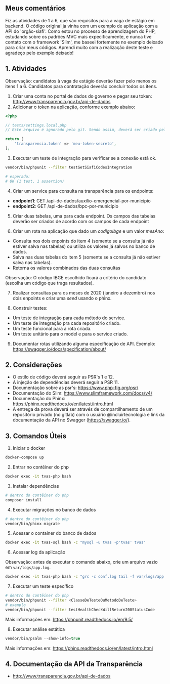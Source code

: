 ## Meus comentários

Fiz as atividades de 1 a 6, que são requisitos para a vaga de estágio em backend.
O código original ja vinha com um exemplo de aplicação com a API do 'orgão-siafi'. Como estou no processo de aprendizagem do PHP, estudando sobre os padrões MVC mais expecificamente, e nunca tive contato com o framework 'Slim', me baseei fortemente no exemplo deixado para criar meus códigos.
Aprendi muito com a realização deste teste e agradeço pelo exemplo deixado!


## 1. Atividades

Observação: candidatos à vaga de estágio deverão fazer pelo menos os itens 1 a 6. Candidatos para contratação deverão concluir todos os itens.

1. Criar uma conta no portal de dados do governo e pegar seu token: http://www.transparencia.gov.br/api-de-dados
2. Adicionar o token na aplicação, conforme exemplo abaixo:

```php
<?php

// tests/settings.local.php
// Este arquivo é ignorado pelo git. Sendo assim, deverá ser criado pelo candidato.

return [
    'transparencia.token' => 'meu-token-secreto',
];
```

3. Executar um teste de integração para verificar se a conexão está ok.

```sh
vendor/bin/phpunit --filter testGetSiafiCodesIntegration

# esperado:
# OK (1 test, 1 assertion)
```

4. Criar um service para consulta na transparência para os endpoints:

- **endpoint1**: GET /api-de-dados/auxilio-emergencial-por-municipio
- **endpoint2**: GET /api-de-dados/bpc-por-municipio

5. Criar duas tabelas, uma para cada endpoint. Os campos das tabelas deverão ser criados de acordo com os campos de cada endpoint

6. Criar um rota na aplicação que dado um *codigoIbge* e um valor *mesAno*:

- Consulta nos dois enpoints do item 4 (somente se a consulta já não estiver salva nas tabelas) ou utiliza os valores já salvos no banco de dados.
- Salva nas duas tabelas do item 5 (somente se a consulta já não estiver salva nas tabelas).
- Retorna os valores combinados das duas consultas

Observação: O código IBGE escolhido ficará a critério do candidato (escolha um código que traga resultados).

7. Realizar consultas para os meses de 2020 (janeiro a dezembro) nos dois enpoints e criar uma *seed* usando o phinx.

8. Construir testes:

- Um teste de integração para cada método do service.
- Um teste de integração pra cada repositório criado.
- Um teste funcional para a rota criada.
- Um teste unitário para o model e para o service criado.

9. Documentar rotas utilizando alguma especificação de API. Exemplo: https://swagger.io/docs/specification/about/

## 2. Considerações

- O estilo de código deverá seguir as PSR's 1 e 12.
- A injeção de dependências deverá seguir a PSR 11.
- Documentação sobre as psr's: https://www.php-fig.org/psr/
- Documentação do Slim: https://www.slimframework.com/docs/v4/
- Documentação do Phinx: https://phinx.readthedocs.io/en/latest/intro.html
- A entrega da prova deverá ser através de compartilhamento de um repositório privado (no gitlab) com o usuário @incluirtecnologia e link da documentação da API no Swagger (https://swagger.io/).

## 3. Comandos Úteis

1. Iniciar o docker

```sh
docker-compose up
```

2. Entrar no contêiner do php

```sh
docker exec -it tvas-php bash
```

3. Instalar dependências

```sh
# dentro do contêiner do php
composer install
```

4. Executar migrações no banco de dados

```sh
# dentro do contêiner do php
vendor/bin/phinx migrate
```

5. Acessar o container do banco de dados

```sh
docker exec -it tvas-sql bash -c "mysql -u tvas -p'tvas' tvas"
```

6. Acessar log da aplicação

Observação: antes de executar o comando abaixo, crie um arquivo vazio em `var/logs/app.log`.

```sh
docker exec -it tvas-php bash -c "grc -c conf.log tail -f var/logs/app.log"
```

7. Executar um teste específico

```sh
# dentro do contêiner do php
vendor/bin/phpunit --filter <ClasseDeTesteOuMetodoDeTeste>
# exemplo
vendor/bin/phpunit --filter testHealthCheckWillReturn200StatusCode
```

Mais informações em: https://phpunit.readthedocs.io/en/9.5/

8. Executar análise estática

```php
vendor/bin/psalm --show-info=true
```

Mais informações em: https://phinx.readthedocs.io/en/latest/intro.html

## 4. Documentação da API da Transparência

- http://www.transparencia.gov.br/api-de-dados